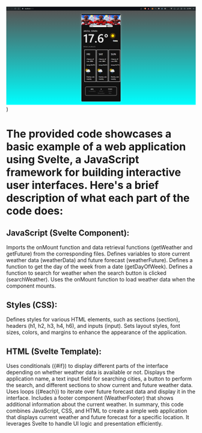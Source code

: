 <img src="Screenshots/1.png" alt="screenApp">)
# The provided code showcases a basic example of a web application using Svelte, a JavaScript framework for building interactive user interfaces. Here's a brief description of what each part of the code does:

## JavaScript (Svelte Component):
Imports the onMount function and data retrieval functions (getWeather and getFuture) from the corresponding files.
Defines variables to store current weather data (weatherData) and future forecast (weatherFuture).
Defines a function to get the day of the week from a date (getDayOfWeek).
Defines a function to search for weather when the search button is clicked (searchWeather).
Uses the onMount function to load weather data when the component mounts.


## Styles (CSS):
Defines styles for various HTML elements, such as sections (section), headers (h1, h2, h3, h4, h6), and inputs (input).
Sets layout styles, font sizes, colors, and margins to enhance the appearance of the application.


## HTML (Svelte Template):
Uses conditionals ({#if}) to display different parts of the interface depending on whether weather data is available or not.
Displays the application name, a text input field for searching cities, a button to perform the search, and different sections to show current and future weather data.
Uses loops ({#each}) to iterate over future forecast data and display it in the interface.
Includes a footer component (WeatherFooter) that shows additional information about the current weather.
In summary, this code combines JavaScript, CSS, and HTML to create a simple web application that displays current weather and future forecast for a specific location. It leverages Svelte to handle UI logic and presentation efficiently.
